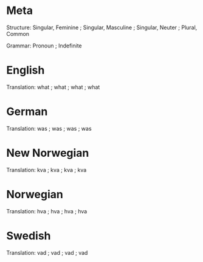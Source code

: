 Meta
====

Structure: Singular, Feminine ; Singular, Masculine ; Singular, Neuter ; Plural, Common

Grammar:   Pronoun ; Indefinite



English
=======

Translation: what ; what ; what ; what



German
======

Translation: was ; was ; was ; was



New Norwegian
=============

Translation: kva ; kva ; kva ; kva



Norwegian
=========

Translation: hva ; hva ; hva ; hva



Swedish
=======

Translation: vad ; vad ; vad ; vad
